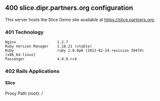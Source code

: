 ## 400 slice.dipr.partners.org configuration

This server hosts the Slice Demo site available at https://slice.partners.org.

### 401 Technology

```
Nginx                   1.2.7
Ruby Version Manager    1.18.21 (stable)
Ruby                    ruby 2.0.0p0 (2013-02-24 revision 39474) [x86_64-linux]
Passenger               4.0.0.rc4
```

### 402 Rails Applications

#### Slice

Proxy Path (root): /
